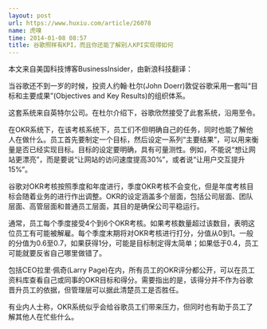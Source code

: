 ```yaml
---
layout: post
url: https://www.huxiu.com/article/26078
name: 虎嗅
time: 2014-01-08 08:57
title: 谷歌照样有KPI，而且你还能了解别人KPI实现得如何
---
```

本文来自美国科技博客BusinessInsider，由新浪科技翻译：

当谷歌还不到一岁的时候，投资人约翰·杜尔(John Doerr)敦促谷歌采用一套叫“目标和主要成果”(Objectives and Key Results)的组织体系。

这套系统来自英特尔公司。在杜尔介绍下，谷歌欣然接受了此套系统，沿用至令。

在OKR系统下，在该考核系统下，员工们不但明确自己的任务，同时也能了解他人在做什么。员工首先要制定一个目标，然后设定一系列“主要结果”，可以用来衡量是否已经实现目标。目标的设定要明确，具有可量测性。例如，不能说“想让网站更漂亮”，而是要说“让网站的访问速度提高30%”，或者说“让用户交互提升15%”。

谷歌对OKR考核按照季度和年度进行，季度OKR考核不会变化，但是年度考核目标会随着业务的进行作出调整。OKR的设定涵盖多个层面，包括公司层面、团队层面、高管层面和普通员工层面，其目的是确保公司平稳运行。

通常，员工每个季度接受4个到6个OKR考核。如果考核数量超过该数目，表明这位员工有可能被解雇。每个季度末期将对OKR考核进行打分，分值从0到1。一般的分值为0.6至0.7，如果获得1分，可能是目标制定得太简单；如果低于0.4，员工可能就要反省自己哪里做错了。

包括CEO拉里·佩奇(Larry Page)在内，所有员工的OKR评分都公开，可以在员工资料库查看自己或同事的OKR目标和得分。需要指出的是，该得分并不作为谷歌晋升员工的依据，但管理层可以据此清楚员工是否胜任。

有业内人士称，OKR系统似乎会给谷歌员工们带来压力，但同时也有助于员工了解其他人在忙些什么。

